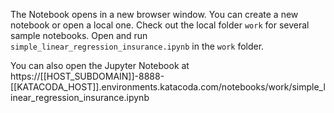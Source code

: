 
The Notebook opens in a new browser window. You can create a new notebook or open a local one. Check out the local folder `work` for several sample notebooks. Open and run `simple_linear_regression_insurance.ipynb` in the `work` folder.


You can also open the Jupyter Notebook at https://[[HOST_SUBDOMAIN]]-8888-[[KATACODA_HOST]].environments.katacoda.com/notebooks/work/simple_linear_regression_insurance.ipynb
